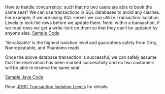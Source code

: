 How to handle concurrency; such that no two users are able to book the same seat? We can use transactions in SQL databases to avoid any clashes. For example, if we are using SQL server we can utilize Transaction Isolation Levels to lock the rows before we update them. Note: within a transaction, if we read rows we get a write-lock on them so that they can’t be updated by anyone else. [Sample Code](./transaction.sql)  
  
‘Serializable’ is the highest isolation level and guarantees safety from Dirty, Nonrepeatable, and Phantoms reads.  
  
Once the above database transaction is successful, we can safely assume that the reservation has been marked successfully and no two customers will be able to reserve the same seat.  
  
[Sample Java Code](./Customer.java)  
  
Read [JDBC Transaction Isolation Levels](https://docs.microsoft.com/en-us/sql/connect/jdbc/understanding-isolation-levels?view=sql-server-2017) for details.  

